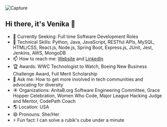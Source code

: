 ![Capture](https://github.com/Venika/Venika/assets/26017954/ace00613-15a1-4576-ad00-7efbbac2272b)

## Hi there, it's Venika 👋

- 📡 Currently Seeking: Full time Software Development Roles
- 🌱 Technical Skills: Python, Java, JavaScript, RESTful APIs, MySQL, HTML/CSS, React.js, Node.js, Spring Boot, Express.js, JUnit, Jest, Jenkins, AWS, MongoDB
- 📫 How to reach me: [Website](https://venikagaur.com) and [LinkedIn](https://www.linkedin.com/in/venikagaur/)
- 🏆 Awards: WWC Technologist to Watch, Boeing New Business Challenge Award, Full Merit Scholarship
- 💬 Ask me: How to get more involved in tech communities and advocating for diversity
- ☀️ Organizations: AnitaB.org Software Engineering Committee, Grace Hopper Celebration, Women Who Code, Major League Hacking Judge and Mentor, CodePath Coach
- 🌎 Location: USA
- 😄 Pronouns: She/Her
- ⚡ Fun fact: I can solve a rubik's cube under a minute
